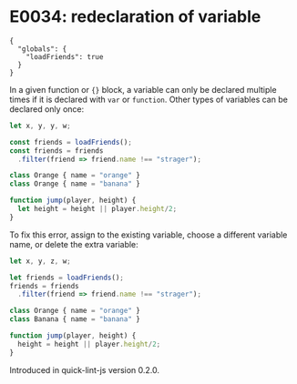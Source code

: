# E0034: redeclaration of variable

```config-for-examples
{
  "globals": {
    "loadFriends": true
  }
}
```

In a given function or `{}` block, a variable can only be declared multiple
times if it is declared with `var` or `function`. Other types of variables can
be declared only once:

```javascript
let x, y, y, w;

const friends = loadFriends();
const friends = friends
  .filter(friend => friend.name !== "strager");

class Orange { name = "orange" }
class Orange { name = "banana" }

function jump(player, height) {
  let height = height || player.height/2;
}
```

To fix this error, assign to the existing variable, choose a different variable
name, or delete the extra variable:

```javascript
let x, y, z, w;

let friends = loadFriends();
friends = friends
  .filter(friend => friend.name !== "strager");

class Orange { name = "orange" }
class Banana { name = "banana" }

function jump(player, height) {
  height = height || player.height/2;
}
```

Introduced in quick-lint-js version 0.2.0.
